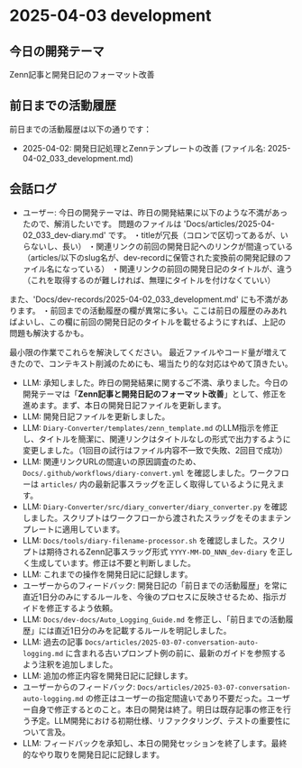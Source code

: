 # 2025-04-03 development

## 今日の開発テーマ

Zenn記事と開発日記のフォーマット改善

## 前日までの活動履歴
前日までの活動履歴は以下の通りです：
* 2025-04-02: 開発日記処理とZennテンプレートの改善 (ファイル名: 2025-04-02_033_development.md)

## 会話ログ

- ユーザー: 今日の開発テーマは、昨日の開発結果に以下のような不満があったので、解消したいです。
問題のファイルは 'Docs/articles/2025-04-02_033_dev-diary.md' です。
・titleが冗長（コロンで区切ってあるが、いらないし、長い）
・関連リンクの前回の開発日記へのリンクが間違っている（articles/以下のslug名が、dev-recordに保管された変換前の開発記録のファイル名になっている）
・関連リンクの前回の開発日記のタイトルが、違う（これを取得するのが難しければ、無理にタイトルを付けなくていい）

また、'Docs/dev-records/2025-04-02_033_development.md' にも不満があります。
・前回までの活動履歴の欄が異常に多い。ここは前日の履歴のみあればよいし、この欄に前回の開発日記のタイトルを載せるようにすれば、上記の問題も解決するかも。

最小限の作業でこれらを解決してください。
最近ファイルやコード量が増えてきたので、コンテキスト削減のためにも、場当たり的な対応はやめて頂きたい。
- LLM: 承知しました。昨日の開発結果に関するご不満、承りました。今日の開発テーマは「**Zenn記事と開発日記のフォーマット改善**」として、修正を進めます。まず、本日の開発日記ファイルを更新します。
- LLM: 開発日記ファイルを更新しました。
- LLM: `Diary-Converter/templates/zenn_template.md` のLLM指示を修正し、タイトルを簡潔に、関連リンクはタイトルなしの形式で出力するように変更しました。（1回目の試行はファイル内容不一致で失敗、2回目で成功）
- LLM: 関連リンクURLの間違いの原因調査のため、`Docs/.github/workflows/diary-convert.yml` を確認しました。ワークフローは `articles/` 内の最新記事スラッグを正しく取得しているように見えます。
- LLM: `Diary-Converter/src/diary_converter/diary_converter.py` を確認しました。スクリプトはワークフローから渡されたスラッグをそのままテンプレートに適用しています。
- LLM: `Docs/tools/diary-filename-processor.sh` を確認しました。スクリプトは期待されるZenn記事スラッグ形式 `YYYY-MM-DD_NNN_dev-diary` を正しく生成しています。修正は不要と判断しました。
- LLM: これまでの操作を開発日記に記録します。
- ユーザーからのフィードバック: 開発日記の「前日までの活動履歴」を常に直近1日分のみにするルールを、今後のプロセスに反映させるため、指示ガイドを修正するよう依頼。
- LLM: `Docs/dev-docs/Auto_Logging_Guide.md` を修正し、「前日までの活動履歴」には直近1日分のみを記載するルールを明記しました。
- LLM: 過去の記事 `Docs/articles/2025-03-07-conversation-auto-logging.md` に含まれる古いプロンプト例の前に、最新のガイドを参照するよう注釈を追加しました。
- LLM: 追加の修正内容を開発日記に記録します。
- ユーザーからのフィードバック: `Docs/articles/2025-03-07-conversation-auto-logging.md` の修正はユーザーの指定間違いであり不要だった。ユーザー自身で修正するとのこと。本日の開発は終了。明日は既存記事の修正を行う予定。LLM開発における初期仕様、リファクタリング、テストの重要性について言及。
- LLM: フィードバックを承知し、本日の開発セッションを終了します。最終的なやり取りを開発日記に記録します。
